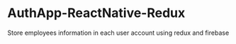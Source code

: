 # AuthApp-ReactNative-Redux
Store employees information in each user account using redux and firebase 
